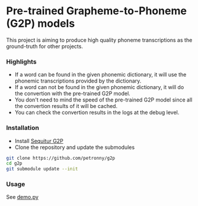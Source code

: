 Pre-trained Grapheme-to-Phoneme (G2P) models
====
This project is aiming to produce high quality phoneme transcriptions as the ground-truth for other projects.

### Highlights

* If a word can be found in the given phonemic dictionary, it will use the phonemic transcriptions provided by the dictionary.
* If a word can not be found in the given phonemic dictionary, it will do the convertion with the pre-trained G2P model.
* You don't need to mind the speed of the pre-trained G2P model since all the convertion results of it will be cached.
* You can check the convertion results in the logs at the debug level.

### Installation

* Install [Sequitur G2P](https://github.com/sequitur-g2p/sequitur-g2p)
* Clone the repository and update the submodules
```sh
git clone https://github.com/petronny/g2p
cd g2p
git submodule update --init
```

### Usage

See [demo.py](https://github.com/petronny/g2p/blob/master/demo.py)
